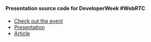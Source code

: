 #### Presentation source code for DeveloperWeek #WebRTC

* [Check out the event](http://developerweek.com/)
* [Presentation](http://sachanacar.github.io/webrtc-a-future-without-sip/#/)
* [Article](https://www.linkedin.com/pulse/webrtc-future-without-sip-sacha-nacar)
